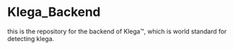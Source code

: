 # Klega_Backend
this is the repository for the backend of Klega™, which is world standard for detecting klega.
